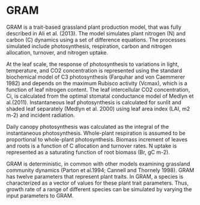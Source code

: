 # GRAM
GRAM is a trait-based grassland plant production model, that was fully described in Ali et al. (2013). The model  simulates 
plant nitrogen  (N) and carbon  (C) dynamics using a set of difference equations. The processes simulated include 
photosynthesis, respiration, carbon  and  nitrogen  allocation,  turnover,  and  nitrogen uptake. 

At the leaf scale, the response of photosynthesis to variations in light, temperature, and CO2 concentration
is represented using the standard biochemical model of C3 photosynthesis (Farquhar and von Caemmerer 1982) and depends
on the maximum Rubisco activity (Vcmax), which is a function of leaf nitrogen content. The leaf intercellular CO2
concentration, Ci, is calculated from the optimal stomatal conductance model of Medlyn et al.(2011). Instantaneous leaf photosynthesis is calculated for sunlit and shaded leaf separately (Medlyn et al. 2000) using leaf area index 
(LAI, m2 m-2) and incident radiation. 

Daily canopy photosynthesis was calculated as the integral of the instantaneous photosynthesis. Whole-plant
respiration is assumed to be proportional to whole-plant photosynthesis. Biomass increment of leaves and roots is
a function of C allocation and turnover rates. N uptake is represented as a saturating function of root biomass
(Br, gC m-2). 

GRAM is deterministic, in common with other models examining grassland community dynamics (Parton et al.1994; Cannell and Thornely 1998). GRAM has twelve parameters that represent plant traits. In GRAM, a species is characterized as a vector of values for these plant trait parameters. Thus, growth rate of a range of different species can be simulated by varying the input parameters to GRAM.





	
	

